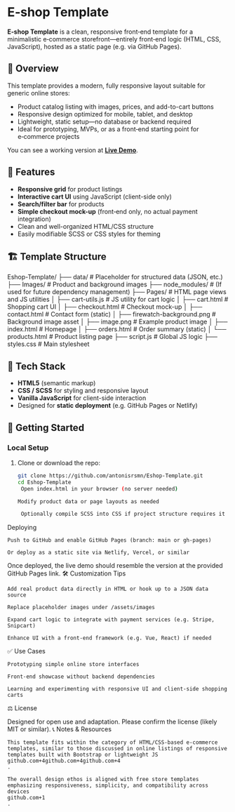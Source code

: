 # E‑shop Template

**E‑shop Template** is a clean, responsive front‑end template for a minimalistic e‑commerce storefront—entirely front‑end logic (HTML, CSS, JavaScript), hosted as a static page (e.g. via GitHub Pages).

## 🌟 Overview

This template provides a modern, fully responsive layout suitable for generic online stores:

- Product catalog listing with images, prices, and add-to-cart buttons  
- Responsive design optimized for mobile, tablet, and desktop  
- Lightweight, static setup—no database or backend required  
- Ideal for prototyping, MVPs, or as a front‑end starting point for e‑commerce projects

You can see a working version at **[Live Demo](https://antonisrsmn.github.io/Eshop-Template/)**.

## 🚀 Features

- **Responsive grid** for product listings  
- **Interactive cart UI** using JavaScript (client-side only)  
- **Search/filter bar** for products  
- **Simple checkout mock-up** (front‑end only, no actual payment integration)  
- Clean and well-organized HTML/CSS structure  
- Easily modifiable SCSS or CSS styles for theming

## 🏗️ Template Structure
Eshop-Template/
├── data/ # Placeholder for structured data (JSON, etc.)
├── Images/ # Product and background images
├── node_modules/ # (If used for future dependency management)
├── Pages/ # HTML page views and JS utilities
│ ├── cart-utils.js # JS utility for cart logic
│ ├── cart.html # Shopping cart UI
│ ├── checkout.html # Checkout mock-up
│ ├── contact.html # Contact form (static)
│ ├── firewatch-background.png # Background image asset
│ ├── image.png # Example product image
│ ├── index.html # Homepage
│ ├── orders.html # Order summary (static)
│ └── products.html # Product listing page
├── script.js # Global JS logic
├── styles.css # Main stylesheet

## 🎨 Tech Stack

- **HTML5** (semantic markup)  
- **CSS / SCSS** for styling and responsive layout  
- **Vanilla JavaScript** for client-side interaction  
- Designed for **static deployment** (e.g. GitHub Pages or Netlify)

## 🚧 Getting Started

### Local Setup

1. Clone or download the repo:
   ```bash
   git clone https://github.com/antonisrsmn/Eshop-Template.git
   cd Eshop-Template
    Open index.html in your browser (no server needed)

   Modify product data or page layouts as needed

    Optionally compile SCSS into CSS if project structure requires it

Deploying

    Push to GitHub and enable GitHub Pages (branch: main or gh-pages)

    Or deploy as a static site via Netlify, Vercel, or similar

Once deployed, the live demo should resemble the version at the provided GitHub Pages link.
🛠 Customization Tips

    Add real product data directly in HTML or hook up to a JSON data source

    Replace placeholder images under /assets/images

    Expand cart logic to integrate with payment services (e.g. Stripe, Snipcart)

    Enhance UI with a front-end framework (e.g. Vue, React) if needed

✅ Use Cases

    Prototyping simple online store interfaces

    Front-end showcase without backend dependencies

    Learning and experimenting with responsive UI and client-side shopping carts

⚖️ License

Designed for open use and adaptation. Please confirm the license (likely MIT or similar).
📞 Notes & Resources

    This template fits within the category of HTML/CSS-based e‑commerce templates, similar to those discussed in online listings of responsive templates built with Bootstrap or lightweight JS
    github.com+4github.com+4github.com+4
    .

    The overall design ethos is aligned with free store templates emphasizing responsiveness, simplicity, and compatibility across devices
    github.com+1
    .
